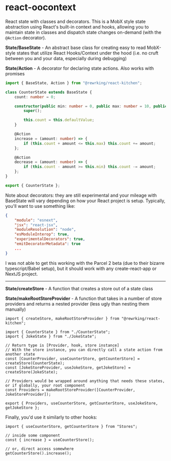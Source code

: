 # react-oocontext

React state with classes and decorators. This is a MobX style state abstraction using React's built-in context and hooks, allowing you to maintain state in classes and dispatch state changes on-demand (with the `@Action` decorator).


**State/BaseState** - An abstract base class for creating easy to read MobX-style states that utilize React Hooks/Context under the hood (i.e. no cruft between you and your data, especially during debugging)

**State/Action** - A decorator for declaring state actions. Also works with promises

```ts
import { BaseState, Action } from "@rewrking/react-kitchen";

class CounterState extends BaseState {
    count: number = 0;

    constructor(public min: number = 0, public max: number = 10, public defaultValue: number = 5) {
        super();

        this.count = this.defaultValue;
    }

    @Action
    increase = (amount: number) => {
        if (this.count + amount <= this.max) this.count += amount;
    };

    @Action
    decrease = (amount: number) => {
        if (this.count - amount >= this.min) this.count -= amount;
    };
}

export { CounterState };
```

Note about decorators: they are still experimental and your mileage with BaseState will vary depending on how your React project is setup. Typically, you'll want to use something like:

```json
{
    "module": "esnext",
    "jsx": "react-jsx",
    "moduleResolution": "node",
    "esModuleInterop": true,
    "experimentalDecorators": true,
    "emitDecoratorMetadata": true
    ...
}
```

I was not able to get this working with the Parcel 2 beta (due to their bizarre typescript/Babel setup), but it should work with any create-react-app or NextJS project.

---

**State/createStore** - A function that creates a store out of a state class

**State/makeRootStoreProvider** - A function that takes in a number of store providers and returns a nested provider (less ugly than nesting them manually)

```tsx
import { createStore, makeRootStoreProvider } from "@rewrking/react-kitchen";

import { CounterState } from "./CounterState";
import { JokeState } from "./JokeState";

// Return type is [Provider, hook, store instance]
// With the store instance, you can directly call a state action from another state
const [CounterProvider, useCounterStore, getCounterStore] = createStore(CounterState);
const [JokeStoreProvider, useJokeStore, getJokeStore] = createStore(JokeState);

// Providers would be wrapped around anything that needs these states, or if globally, your root component
const Providers = makeRootStoreProvider([CounterProvider, JokeStoreProvider]);

export { Providers, useCounterStore, getCounterStore, useJokeStore, getJokeStore };
```

Finally, you'd use it similarly to other hooks:

```tsx
import { useCounterStore, getCounterStore } from "Stores";

// inside some component
const { increase } = useCounterStore();

// or, direct access somewhere
getCounterStore().increase();
```
